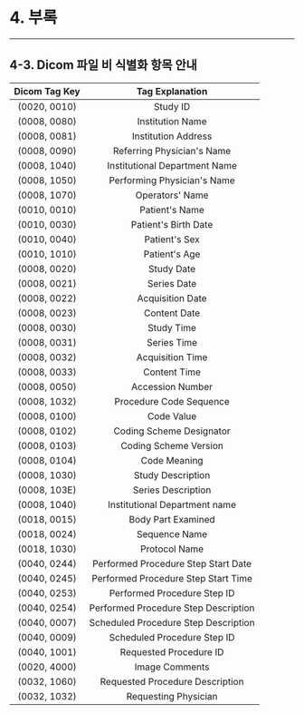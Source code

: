 # 4. 부록

***

## 4-3. Dicom 파일 비 식별화 항목 안내


| Dicom Tag Key |            Tag Explanation           |
|:-------------:|:------------------------------------:|
|  (0020, 0010) | Study ID                             |
|  (0008, 0080) | Institution Name                     |
|  (0008, 0081) | Institution Address                  |
|  (0008, 0090) | Referring Physician's Name           |
|  (0008, 1040) | Institutional Department Name        |
|  (0008, 1050) | Performing Physician's Name          |
|  (0008, 1070) | Operators' Name                      |
|  (0010, 0010) | Patient's Name                       |
|  (0010, 0030) | Patient's Birth Date                 |
|  (0010, 0040) | Patient's Sex                        |
|  (0010, 1010) | Patient's Age                        |
|  (0008, 0020) | Study Date                           |
|  (0008, 0021) | Series Date                          |
|  (0008, 0022) | Acquisition Date                     |
|  (0008, 0023) | Content Date                         |
|  (0008, 0030) | Study Time                           |
|  (0008, 0031) | Series Time                          |
|  (0008, 0032) | Acquisition Time                     |
|  (0008, 0033) | Content Time                         |
|  (0008, 0050) | Accession Number                     |
|  (0008, 1032) | Procedure Code Sequence              |
|  (0008, 0100) | Code Value                           |
|  (0008, 0102) | Coding Scheme Designator             |
|  (0008, 0103) | Coding Scheme Version                |
|  (0008, 0104) | Code Meaning                         |
|  (0008, 1030) | Study Description                    |
|  (0008, 103E) | Series Description                   |
|  (0008, 1040) | Institutional Department name        |
|  (0018, 0015) | Body Part Examined                   |
|  (0018, 0024) | Sequence Name                        |
|  (0018, 1030) | Protocol Name                        |
|  (0040, 0244) | Performed Procedure Step Start Date  |
|  (0040, 0245) | Performed Procedure Step Start Time  |
|  (0040, 0253) | Performed Procedure Step ID          |
|  (0040, 0254) | Performed Procedure Step Description |
|  (0040, 0007) | Scheduled Procedure Step Description |
|  (0040, 0009) | Scheduled Procedure Step ID          |
|  (0040, 1001) | Requested Procedure ID               |
|  (0020, 4000) | Image Comments                       |
|  (0032, 1060) | Requested Procedure Description      |
|  (0032, 1032) | Requesting Physician                 |